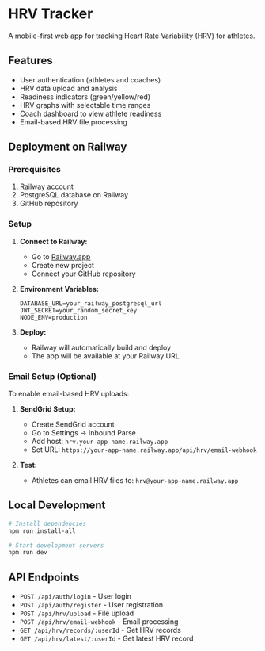 # HRV Tracker

A mobile-first web app for tracking Heart Rate Variability (HRV) for athletes.

## Features

- User authentication (athletes and coaches)
- HRV data upload and analysis
- Readiness indicators (green/yellow/red)
- HRV graphs with selectable time ranges
- Coach dashboard to view athlete readiness
- Email-based HRV file processing

## Deployment on Railway

### Prerequisites

1. Railway account
2. PostgreSQL database on Railway
3. GitHub repository

### Setup

1. **Connect to Railway:**
   - Go to [Railway.app](https://railway.app)
   - Create new project
   - Connect your GitHub repository

2. **Environment Variables:**
   ```
   DATABASE_URL=your_railway_postgresql_url
   JWT_SECRET=your_random_secret_key
   NODE_ENV=production
   ```

3. **Deploy:**
   - Railway will automatically build and deploy
   - The app will be available at your Railway URL

### Email Setup (Optional)

To enable email-based HRV uploads:

1. **SendGrid Setup:**
   - Create SendGrid account
   - Go to Settings → Inbound Parse
   - Add host: `hrv.your-app-name.railway.app`
   - Set URL: `https://your-app-name.railway.app/api/hrv/email-webhook`

2. **Test:**
   - Athletes can email HRV files to: `hrv@your-app-name.railway.app`

## Local Development

```bash
# Install dependencies
npm run install-all

# Start development servers
npm run dev
```

## API Endpoints

- `POST /api/auth/login` - User login
- `POST /api/auth/register` - User registration
- `POST /api/hrv/upload` - File upload
- `POST /api/hrv/email-webhook` - Email processing
- `GET /api/hrv/records/:userId` - Get HRV records
- `GET /api/hrv/latest/:userId` - Get latest HRV record 